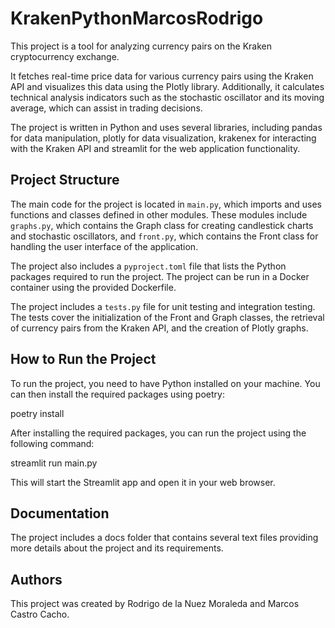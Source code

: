 # KrakenPythonMarcosRodrigo

This project is a tool for analyzing currency pairs on the Kraken cryptocurrency exchange. 

It fetches real-time price data for various currency pairs using the Kraken API and visualizes this data using the Plotly library. Additionally, it calculates technical analysis indicators such as the stochastic oscillator and its moving average, which can assist in trading decisions.

The project is written in Python and uses several libraries, including pandas for data manipulation, plotly for data visualization, krakenex for interacting with the Kraken API and streamlit for the web application functionality.

## Project Structure

The main code for the project is located in `main.py`, which imports and uses functions and classes defined in other modules. These modules include `graphs.py`, which contains the Graph class for creating candlestick charts and stochastic oscillators, and `front.py`, which contains the Front class for handling the user interface of the application.

The project also includes a `pyproject.toml` file that lists the Python packages required to run the project. The project can be run in a Docker container using the provided Dockerfile.

The project includes a `tests.py` file for unit testing and integration testing. The tests cover the initialization of the Front and Graph classes, the retrieval of currency pairs from the Kraken API, and the creation of Plotly graphs.

## How to Run the Project

To run the project, you need to have Python installed on your machine. You can then install the required packages using poetry:

poetry install

After installing the required packages, you can run the project using the following command:

streamlit run main.py

This will start the Streamlit app and open it in your web browser.

## Documentation

The project includes a docs folder that contains several text files providing more details about the project and its requirements.

## Authors

This project was created by Rodrigo de la Nuez Moraleda and Marcos Castro Cacho.
